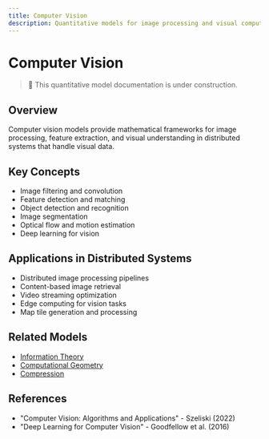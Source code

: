 ```yaml
---
title: Computer Vision
description: Quantitative models for image processing and visual computing
---
```


# Computer Vision

> 🚧 This quantitative model documentation is under construction.

## Overview
Computer vision models provide mathematical frameworks for image processing, feature extraction, and visual understanding in distributed systems that handle visual data.

## Key Concepts
- Image filtering and convolution
- Feature detection and matching
- Object detection and recognition
- Image segmentation
- Optical flow and motion estimation
- Deep learning for vision

## Applications in Distributed Systems
- Distributed image processing pipelines
- Content-based image retrieval
- Video streaming optimization
- Edge computing for vision tasks
- Map tile generation and processing

## Related Models
- [Information Theory](../architects-handbook/quantitative-analysis/information-theory.md)
- [Computational Geometry](../architects-handbook/quantitative-analysis/computational-geometry.md)
- [Compression](../architects-handbook/quantitative-analysis/compression.md)

## References
- "Computer Vision: Algorithms and Applications" - Szeliski (2022)
- "Deep Learning for Computer Vision" - Goodfellow et al. (2016)